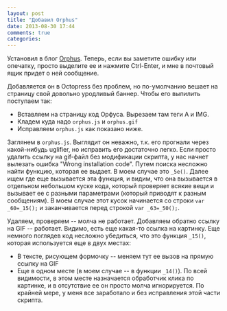 ```yaml
---
layout: post
title: "Добавил Orphus"
date: 2013-08-30 17:44
comments: true
categories: 
---
```


Установил в блог [Orphus](http://orphus.ru/).
Теперь, если вы заметите ошибку или опечатку, просто выделите ее и нажмите Ctrl-Enter,
и мне в почтовый ящик придет о ней сообщение.

Добавляется он в Octopress без проблем, но по-умолчанию вешает на страницу свой довольно уродливый баннер.
Чтобы его выпилить поступаем так:

<!-- more -->

 * Вставляем на страницу код Орфуса. Вырезаем там теги A и IMG.
 * Кладем куда надо `orphus.js` и `orphus.gif`
 * Исправляем `orphus.js` как показано ниже.

Заглянем в `orphus.js`. Выглядит он неважно, т.к. его прогнали через какой-нибудь uglifier, но исправить его
достаточно легко. Если просто удалить ссылку на gif-файл без модификации скрипта, у нас начнет вылезать ошибка "Wrong installation code". Путем поиска несложно найти функцию, которая ее выдает. В моем случае это `_5e()`.
Далее ищем где еще вызывается эта функция, и видим, что она вызывается в отдельном небольшом куске кода, который
проверяет всякие вещи и вызывает ее с разными параметрами (который приводят к разным сообщениям).
В моем случае этот кусок начинается со строки `var _60=_15();` и заканчивается перед строкой `var _63=_50();`.

Удаляем, проверяем -- молча не работает. Добавляем обратно ссылку на GIF -- работает. Видимо, есть еще какая-то ссылка на
картинку. Еще немного поглядев код несложно убедиться, что это функция `_15()`, которая используется еще в двух местах:
 * В тексте, рисующем формочку -- меняем тут ее вызов на прямую ссылку на GIF
 * Еще в одном месте (в моем случае -- в функции `_14()`). По всей видимости, в этом месте назначается обработчик клика по картинке, и в отсутствие ее он просто молча игнорируется. По крайней мере, у меня все заработало и без исправления этой части скрипта.

